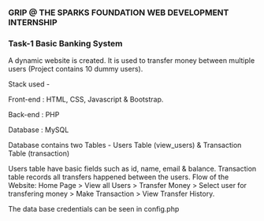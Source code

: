 ### GRIP @ THE SPARKS FOUNDATION WEB DEVELOPMENT INTERNSHIP
###  Task-1 Basic Banking System 
A dynamic website is created. It is used to transfer money between multiple users (Project contains 10 dummy users).

Stack used -

Front-end : HTML, CSS, Javascript & Bootstrap.

Back-end : PHP

Database : MySQL

Database contains two Tables - Users Table (view_users) & Transaction Table (transaction)

Users table have basic fields such as id, name, email & balance.
Transaction table records all transfers happened between the users.
Flow of the Website: Home Page > View all Users > Transfer Money > Select user for transfering money > Make Transaction > View Transfer History.

The data base credentials can be seen in config.php
